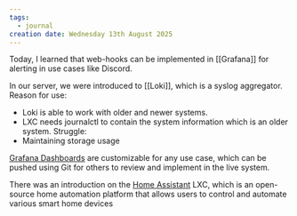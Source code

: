 ```yaml
---
tags:
  - journal
creation date: Wednesday 13th August 2025
---
```

Today, I learned that web-hooks can be implemented in [[Grafana]] for alerting in use cases like Discord. 

In our server, we were introduced to [[Loki]], which is a syslog aggregator. 
Reason for use: 
- Loki is able to work with older and newer systems. 
- LXC needs journalctl to contain the system information which is an older system. 
Struggle: 
- Maintaining storage usage

[Grafana Dashboards](https://grafana.com/grafana/dashboards/) are customizable for any use case, which can be pushed using Git for others to review and implement in the live system. 

There was an introduction on the [Home Assistant](https://www.home-assistant.io/) LXC, which is an open-source home automation platform that allows users to control and automate various smart home devices

